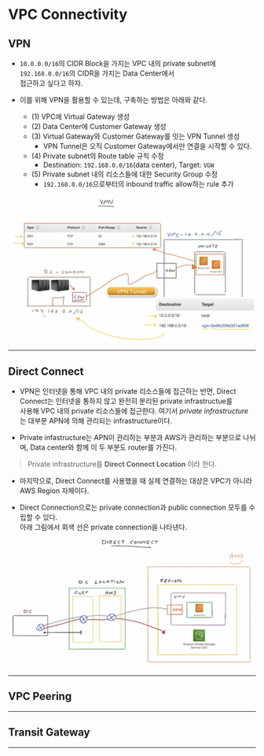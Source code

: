 # VPC Connectivity

## VPN

- `10.0.0.0/16`의 CIDR Block을 가지는 VPC 내의 private subnet에 `192.168.0.0/16`의 CIDR을 가지는 Data Center에서  
  접근하고 싶다고 하자.

- 이를 위해 VPN을 활용할 수 있는데, 구축하는 방법은 아래와 같다.

  - (1) VPC에 Virtual Gateway 생성
  - (2) Data Center에 Customer Gateway 생성
  - (3) Virtual Gateway와 Customer Gateway를 잇는 VPN Tunnel 생성
    - VPN Tunnel은 오직 Customer Gateway에서만 연결을 시작할 수 있다.
  - (4) Private subnet의 Route table 규칙 수정
    - Destination: `192.168.0.0/16`(data center), Target: `VGW`
  - (5) Private subnet 내의 리소스들에 대한 Security Group 수정
    - `192.168.0.0/16`으로부터의 inbound traffic allow하는 rule 추가

![picture 15](/images/AWS_SAA_VPC_CN_1.png)

---

## Direct Connect

- VPN은 인터넷을 통해 VPC 내의 private 리소스들에 접근하는 반면, Direct Connect는 인터넷을 통하지 않고 완전히 분리된 private infrastructue를  
  사용해 VPC 내의 private 리소스들에 접근한다. 여기서 _private infrastructure_ 는 대부분 APN에 의해 관리되는 infrastructure이다.

- Private infastructure는 APN이 관리하는 부분과 AWS가 관리하는 부분으로 나뉘며, Data center와 함께 이 두 부분도 router를 가진다.

> Private infrastructure를 **Direct Connect Location** 이라 한다.

- 마지막으로, Direct Connect를 사용했을 때 실제 연결하는 대상은 VPC가 아니라 AWS Region 자체이다.

- Direct Connection으로는 private connection과 public connection 모두를 수립할 수 있다.  
  아래 그림에서 회색 선은 private connection을 나타낸다.

![picture 16](/images/AWS_SAA_VPC_CN_2.png)

---

## VPC Peering

---

## Transit Gateway

---
